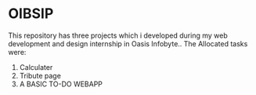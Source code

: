 # OIBSIP
This repository has three projects which i developed during my web development and design internship in Oasis Infobyte..
The Allocated tasks were: 
1) Calculater 
2) Tribute page
3) A BASIC TO-DO WEBAPP
